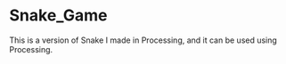 # Snake_Game

This is a version of Snake I made in Processing, and it can be used using Processing.
